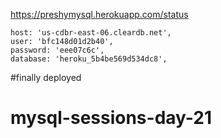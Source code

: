 https://preshymysql.herokuapp.com/status

    host: 'us-cdbr-east-06.cleardb.net',
    user: 'bfc148d01d2b40',
    password: 'eee07c6c',
    database: 'heroku_5b4be569d534dc8',
    
#finally deployed


# mysql-sessions-day-21
